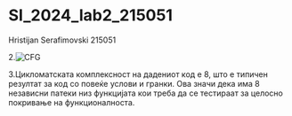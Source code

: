 # SI_2024_lab2_215051
Hristijan Serafimovski 215051

2.![CFG]([https://github.com/SerHristijan/SI_2024_lab2_215051/blob/master/Screenshot%202024-05-26%20211316.png](https://github.com/SerHristijan/SI_2024_lab2_215051/blob/master/photo/Screenshot%202024-05-26%20211316.png))

3.Цикломатската комплексност на дадениот код е 8, што е типичен резултат за код со повеќе услови и гранки. Ова значи дека има 8 независни патеки низ функцијата кои треба да се тестираат за целосно покривање на функционалноста.
